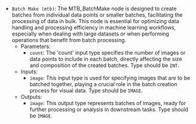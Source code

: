 - `Batch Make (mtb)`: The MTB_BatchMake node is designed to create batches from individual data points or smaller batches, facilitating the processing of data in bulk. This node is essential for optimizing data handling and processing efficiency in machine learning workflows, especially when dealing with large datasets or when performing operations that benefit from batch processing.
    - Parameters:
        - `count`: The 'count' input type specifies the number of images or data points to include in each batch, directly affecting the size and composition of the created batches. Type should be `INT`.
    - Inputs:
        - `image`: This input type is used for specifying images that are to be batched together, playing a crucial role in the batch creation process for visual data. Type should be `IMAGE`.
    - Outputs:
        - `image`: This output type represents batches of images, ready for further processing or analysis in downstream tasks. Type should be `IMAGE`.

